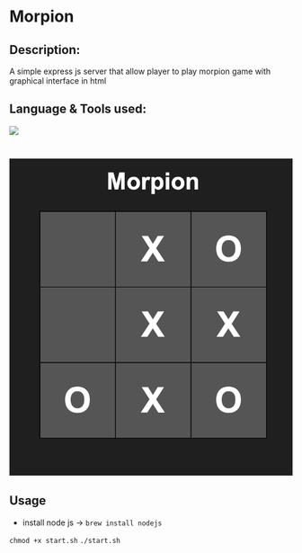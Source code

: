 # Morpion

## Description:
A simple express js server that allow player to play morpion game with graphical interface in html

## Language & Tools used:

<img src="https://skillicons.dev/icons?i=js,express,html,css"/>

#

<img src="https://github.com/Antoinegtir/morpion/blob/main/screenshot/morpion.png?raw=true"></img>

## Usage

- install node js -> `brew install nodejs`

`chmod +x start.sh`
`./start.sh`
